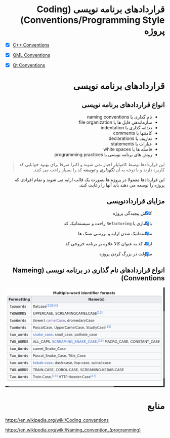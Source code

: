 <div dir="rtl">

# قراردادهای برنامه نویسی (Coding Conventions/Programming Style) پروژه

</div>

- [X] [C++ Conventions](./cpp-conventions.md)

- [X] [QML Conventions](./qml-conventions.md)

- [X] [Qt Conventions](./qt-conventions.md)


<div dir="rtl">

# قراردادهای برنامه نویسی

## انواع قراردادهای برنامه نویسی

- نام گذاری یا naming conventions
- سازماندهی فایل ها یا file organization
- دندانه گذاری یا indentation
- کامنتها یا comments
- تعاریف یا declarations
- عبارات یا statements
- فاصله ها یا white spaces
- روش های برنامه نویسی یا programming practices

> این قراردادها توسط کامپایلر اجبار نمی شوند و 
> اکثرا صرفا برای بهبود خوانایی کد کاربرد دارند
> و با توجه به آن ***نگهداری*** و ***توسعه*** کد را بسیار راحت می کنند.

این قراردادها معمولا در پروژه ها بصورت یک قالب ارایه می شوند و 
تمام افرادی که پروژه را توسعه می دهند باید آنها را رعایت کنند.

## مزایای قراردادنویسی

- [X] کاهش پیچیدگی پروژه
- [X] بازسازی یا `Refactoring` راحت و سیستماتیک کد
- [X] سیستماتیک شدن ارایه و بررسی تسک ها
- [X] ارایه کد به عنوان کالا علاوه بر برنامه خروجی کد
- [X] سهولت در بزرگ کردن پروژه


## انواع قراردادهای نام گذاری در برنامه نویسی (Nameing Conventions)

<div align="center">
    <img src="./medias/naming-conventions.png">
</div>


# منابع
</div>

https://en.wikipedia.org/wiki/Coding_conventions

https://en.wikipedia.org/wiki/Naming_convention_(programming)

